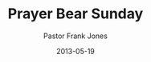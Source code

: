 ---
lunr: "true"
title: "Prayer Bear Sunday"
author: "Pastor Frank Jones"
postDate: "05-19-2013"
date: 2013-05-19
category: "sermons"
slug: "2013/05/05192013_ffc"
icon: microphone
audioLink: "05192013_ffc"
tags: [prayer bears]
mp3: "05192013_ffc/05192013.mp3"
ogg: "05192013_ffc/05192013.ogg"
linkurl: "https://archive.org/download/05192013_ffc/05192013_ffc_files.xml"
ipath: "https://archive.org/download/05192013_ffc/05192013.mp3"
layout: sermon.html
---